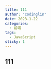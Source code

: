 ```yaml
---
title: 111
author: "codinglin"
date: 2023-1-22
categories:
  - 前端
tags:
  - JavaScript
sticky: 1
---
```


## 111
